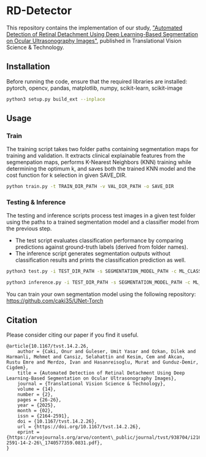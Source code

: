 # RD-Detector

This repository contains the implementation of our study, ["Automated Detection of Retinal Detachment Using Deep Learning-Based Segmentation on Ocular Ultrasonography Images"](https://tvst.arvojournals.org/article.aspx?articleid=2802637),
 published in Translational Vision Science & Technology.

## Installation
Before running the code, ensure that the required libraries are installed: pytorch, opencv, pandas, matplotlib, numpy, scikit-learn, scikit-image

```bash
python3 setup.py build_ext --inplace
```

## Usage

### Train


The training script takes two folder paths containing segmentation maps for training and validation. It extracts clinical explainable features from the segmenpation maps, performs K-Nearest Neighbors (KNN) training while determining the optimum k, and saves both the trained KNN model and the cost function for k selection in given SAVE_DIR.

```bash
python train.py -t TRAIN_DIR_PATH -v VAL_DIR_PATH -o SAVE_DIR
```

### Testing & Inference

The testing and inference scripts process test images in a given test folder using the paths to a trained segmentation model and a classifier model from the previous step.
- The test script evaluates classification performance by comparing predictions against ground-truth labels (derived from folder names).
- The inference script generates segmentation outputs without classification results and prints the classification prediction as well.

```bash
python3 test.py -i TEST_DIR_PATH -s SEGMENTATION_MODEL_PATH -c ML_CLASSIFER_MODEL_PATH -o SAVE_DIR
```

```bash
python3 inference.py -i TEST_DIR_PATH -s SEGMENTATION_MODEL_PATH -c ML_CLASSIFER_MODEL_PATH -o SAVE_DIR
```

You can train your own segmentation model using the following repository:
https://github.com/caki35/UNet-Torch

## Citation

Please consider citing our paper if you find it useful. 
```
@article{10.1167/tvst.14.2.26,
    author = {Caki, Onur and Guleser, Umit Yasar and Ozkan, Dilek and Harmanli, Mehmet and Cansiz, Selahattin and Kesim, Cem and Akcan, Rustu Emre and Merdzo, Ivan and Hasanreisoglu, Murat and Gunduz-Demir, Cigdem},
    title = {Automated Detection of Retinal Detachment Using Deep Learning-Based Segmentation on Ocular Ultrasonography Images},
    journal = {Translational Vision Science & Technology},
    volume = {14},
    number = {2},
    pages = {26-26},
    year = {2025},
    month = {02},
    issn = {2164-2591},
    doi = {10.1167/tvst.14.2.26},
    url = {https://doi.org/10.1167/tvst.14.2.26},
    eprint = {https://arvojournals.org/arvo/content\_public/journal/tvst/938704/i2164-2591-14-2-26\_1740577359.0831.pdf},
}
```